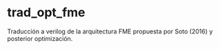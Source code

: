 # trad_opt_fme
Traducción a verilog de la arquitectura FME propuesta por Soto (2016) y posterior optimización.
